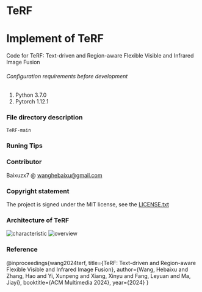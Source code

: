 # TeRF

# Implement of TeRF

Code for TeRF: Text-driven and Region-aware Flexible Visible and Infrared Image Fusion


###### Configuration requirements before development

1. Python  3.7.0
2. Pytorch 1.12.1

### File directory description
```
TeRF-main
```

### Runing Tips


### Contributor

Baixuzx7 @ wanghebaixu@gmail.com

### Copyright statement

The project is signed under the MIT license, see the [LICENSE.txt](https://github.com/Baixuzx7/TeRF/main/LICENSE.txt)

### Architecture of TeRF
![characteristic](images/demonstration.jpg)
![overview](images/architecture.jpg)

### Reference
@inproceedings{wang2024terf,
  title={TeRF: Text-driven and Region-aware Flexible Visible and Infrared Image Fusion},
  author={Wang, Hebaixu and Zhang, Hao and Yi, Xunpeng and Xiang, Xinyu and Fang, Leyuan and Ma, Jiayi},
  booktitle={ACM Multimedia 2024},
  year={2024}
}
```
